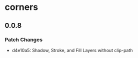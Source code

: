 # corners

## 0.0.8
### Patch Changes

- d4e10a5: Shadow, Stroke, and Fill Layers without clip-path
